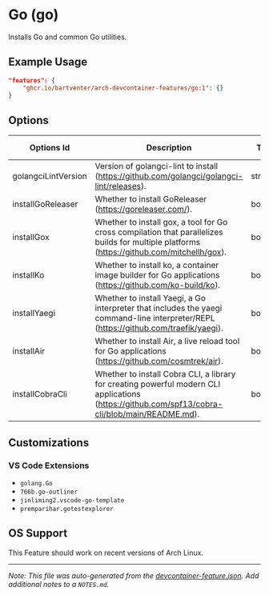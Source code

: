
# Go (go)

Installs Go and common Go utilities.

## Example Usage

```json
"features": {
    "ghcr.io/bartventer/arch-devcontainer-features/go:1": {}
}
```

## Options

| Options Id | Description | Type | Default Value |
|-----|-----|-----|-----|
| golangciLintVersion | Version of golangci-lint to install (https://github.com/golangci/golangci-lint/releases). | string | latest |
| installGoReleaser | Whether to install GoReleaser (https://goreleaser.com/). | boolean | false |
| installGox | Whether to install gox, a tool for Go cross compilation that parallelizes builds for multiple platforms (https://github.com/mitchellh/gox). | boolean | false |
| installKo | Whether to install ko, a container image builder for Go applications (https://github.com/ko-build/ko). | boolean | false |
| installYaegi | Whether to install Yaegi, a Go interpreter that includes the yaegi command-line interpreter/REPL (https://github.com/traefik/yaegi). | boolean | false |
| installAir | Whether to install Air, a live reload tool for Go applications (https://github.com/cosmtrek/air). | boolean | false |
| installCobraCli | Whether to install Cobra CLI, a library for creating powerful modern CLI applications (https://github.com/spf13/cobra-cli/blob/main/README.md). | boolean | false |

## Customizations

### VS Code Extensions

- `golang.Go`
- `766b.go-outliner`
- `jinliming2.vscode-go-template`
- `premparihar.gotestexplorer`

## OS Support

This Feature should work on recent versions of Arch Linux.


---

_Note: This file was auto-generated from the [devcontainer-feature.json](https://github.com/bartventer/arch-devcontainer-features/blob/main/src/go/devcontainer-feature.json).  Add additional notes to a `NOTES.md`._
